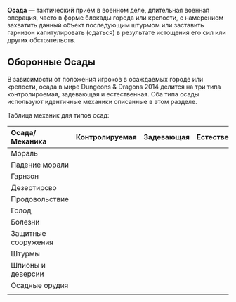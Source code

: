 **Осада** — тактический приём в военном деле, длительная военная операция, часто в форме блокады города или крепости, с намерением захватить данный объект последующим штурмом или заставить гарнизон капитулировать (сдаться) в результате истощения его сил или других обстоятельств.

## Оборонные  Осады
 В зависимости от положения игроков в осаждаемых городе или крепости, осада в мире Dungeons & Dragons 2014 делится на три типа контролироемая, задевающая и естественная. Оба типа осады используют идентичные механики описанные в этом разделе.

Таблица механик для типов осад:

| Осада/Механика      | Контролируемая | Задевающая | Естественная |
| :------------------ | :--------------: | :----------: | :------------: |
| Мораль              |                |            |              |
| Падение морали      |                |            |              |
| Гарнзон             |                |            |              |
| Дезертирсво         |                |            |              |
| Продовольствие      |                |            |              |
| Голод               |                |            |              |
| Болезни             |                |            |              |
| Защитные сооружения |                |            |              |
| Штурмы              |                |            |              |
| Шпионы и деверсии   |                |            |              |
| Осадные орудия      |                |            |              |
|                     |                |            |              |